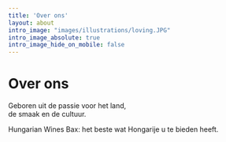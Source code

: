 ```yaml
---
title: 'Over ons'
layout: about
intro_image: "images/illustrations/loving.JPG"
intro_image_absolute: true
intro_image_hide_on_mobile: false
---
```

# Over ons

Geboren uit de passie voor het land,   
de smaak en de cultuur.  





Hungarian Wines Bax: het beste wat Hongarije u te bieden heeft.






  
